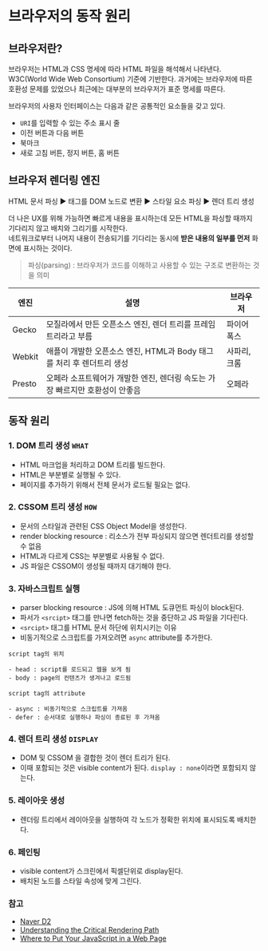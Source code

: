 # 브라우저의 동작 원리

## 브라우저란?
브라우저는 HTML과 CSS 명세에 따라 HTML 파일을 해석해서 나타낸다. W3C(World Wide Web Consortium) 기준에 기반한다.
과거에는 브라우저에 따른 호환성 문제를 있었으나 최근에는 대부분의 브라우저가 표준 명세를 따른다.

브라우저의 사용자 인터페이스는 다음과 같은 공통적인 요소들을 갖고 있다.
- `URI`를 입력할 수 있는 주소 표시 줄
- 이전 버튼과 다음 버튼
- 북마크
- 새로 고침 버튼, 정지 버튼, 홈 버튼

## 브라우저 렌더링 엔진
HTML 문서 파싱 ▶️ 태그를 DOM 노드로 변환 ▶️ 스타일 요소 파싱 ▶️ 렌더 트리 생성 <br>

더 나은 UX를 위해 가능하면 빠르게 내용을 표시하는데 모든 HTML을 파싱할 때까지 기다리지 않고 배치와 그리기를 시작한다.<br>
네트워크로부터 나머지 내용이 전송되기를 기다리는 동시에 __받은 내용의 일부를 먼저__ 화면에 표시하는 것이다.

> 파싱(parsing) : 브라우저가 코드를 이해하고 사용할 수 있는 구조로 변환하는 것을 의미

엔진 | 설명 | 브라우저
--- | --- | ---
Gecko | 모질라에서 만든 오픈소스 엔진, 렌더 트리를 프레임 트리라고 부름 | 파이어폭스
Webkit | 애플이 개발한 오픈소스 엔진, HTML과 Body 태그를 처리 후 렌더트리 생성 | 사파리, 크롬 
Presto | 오페라 소프트웨어가 개발한 엔진, 렌더링 속도는 가장 빠르지만 호환성이 안좋음 | 오페라

## 동작 원리

### 1. DOM 트리 생성 `WHAT`

- HTML 마크업을 처리하고 DOM 트리를 빌드한다.
- HTML은 부분별로 실행될 수 있다.
- 페이지를 추가하기 위해서 전체 문서가 로드될 필요는 없다.

### 2. CSSOM 트리 생성 `HOW`

- 문서의 스타일과 관련된 CSS Object Model을 생성한다.
- render blocking resource : 리소스가 전부 파싱되지 않으면 렌더트리를 생성할 수 없음
- HTML과 다르게 CSS는 부분별로 사용될 수 없다.
- JS 파일은 CSSOM이 생성될 때까지 대기해야 한다.

### 3. 자바스크립트 실행

- parser blocking resource : JS에 의해 HTML 도큐먼트 파싱이 block된다.
- 파서가 `<srcipt>` 태그를 만나면 fetch하는 것을 중단하고 JS 파일을 기다린다.
- `<srcipt>` 태그를 HTML 문서 하단에 위치시키는 이유
- 비동기적으로 스크립트를 가져오려면 `async` attribute를 추가한다.

```
script tag의 위치

- head : script를 로드되고 웹을 보게 됨
- body : page의 컨텐츠가 생겨나고 로드됨

```

```
script tag의 attribute

- async : 비동기적으로 스크립트를 가져옴
- defer : 순서대로 실행하나 파싱이 종료된 후 가져옴
```

### 4. 렌더 트리 생성 `DISPLAY`

- DOM 및 CSSOM 을 결합한 것이 렌더 트리가 된다.
- 이때 포함되는 것은 visible content가 된다. `display : none`이라면 포함되지 않는다.

### 5. 레이아웃 생성

- 렌더링 트리에서 레이아웃을 실행하여 각 노드가 정확한 위치에 표시되도록 배치한다.

### 6. 페인팅

- visible content가 스크린에서 픽셀단위로 display된다. 
- 배치된 노드를 스타일 속성에 맞게 그린다.

### 참고
- [Naver D2](https://d2.naver.com/helloworld/59361)
- [Understanding the Critical Rendering Path](https://bitsofco.de/understanding-the-critical-rendering-path/)
- [Where to Put Your JavaScript in a Web Page](http://www.cev.washington.edu/lc/CLWEBCLB/jst/js_whereto.html)